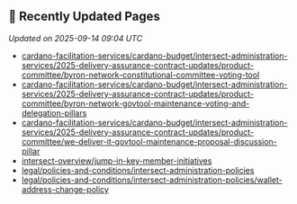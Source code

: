 ## 🔄 Recently Updated Pages

_Updated on 2025-09-14 09:04 UTC_

- [cardano-facilitation-services/cardano-budget/intersect-administration-services/2025-delivery-assurance-contract-updates/product-committee/byron-network-constitutional-committee-voting-tool](https://docs.intersectmbo.org/cardano-facilitation-services/cardano-budget/intersect-administration-services/2025-delivery-assurance-contract-updates/product-committee/byron-network-constitutional-committee-voting-tool)
- [cardano-facilitation-services/cardano-budget/intersect-administration-services/2025-delivery-assurance-contract-updates/product-committee/byron-network-govtool-maintenance-voting-and-delegation-pillars](https://docs.intersectmbo.org/cardano-facilitation-services/cardano-budget/intersect-administration-services/2025-delivery-assurance-contract-updates/product-committee/byron-network-govtool-maintenance-voting-and-delegation-pillars)
- [cardano-facilitation-services/cardano-budget/intersect-administration-services/2025-delivery-assurance-contract-updates/product-committee/we-deliver-it-govtool-maintenance-proposal-discussion-pillar](https://docs.intersectmbo.org/cardano-facilitation-services/cardano-budget/intersect-administration-services/2025-delivery-assurance-contract-updates/product-committee/we-deliver-it-govtool-maintenance-proposal-discussion-pillar)
- [intersect-overview/jump-in-key-member-initiatives](https://docs.intersectmbo.org/intersect-overview/jump-in-key-member-initiatives)
- [legal/policies-and-conditions/intersect-administration-policies](https://docs.intersectmbo.org/legal/policies-and-conditions/intersect-administration-policies)
- [legal/policies-and-conditions/intersect-administration-policies/wallet-address-change-policy](https://docs.intersectmbo.org/legal/policies-and-conditions/intersect-administration-policies/wallet-address-change-policy)
